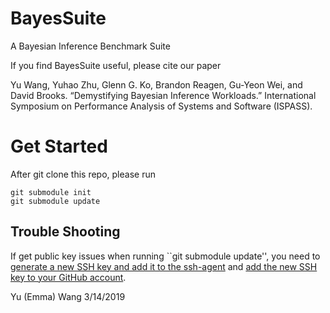# BayesSuite
A Bayesian Inference Benchmark Suite

If you find BayesSuite useful, please cite our paper

Yu Wang, Yuhao Zhu, Glenn G. Ko, Brandon Reagen, Gu-Yeon Wei, and David Brooks. “Demystifying Bayesian Inference Workloads.” International Symposium on Performance Analysis of Systems and Software (ISPASS).

# Get Started
After git clone this repo, please run
```
git submodule init
git submodule update
```

## Trouble Shooting
If get public key issues when running ``git submodule update'', you need to [generate a new SSH key and add it to the ssh-agent](https://help.github.com/en/enterprise/2.16/user/articles/generating-a-new-ssh-key-and-adding-it-to-the-ssh-agent) and [add the new SSH key to your GitHub account](https://help.github.com/en/enterprise/2.16/user/articles/adding-a-new-ssh-key-to-your-github-account).

Yu (Emma) Wang
3/14/2019
